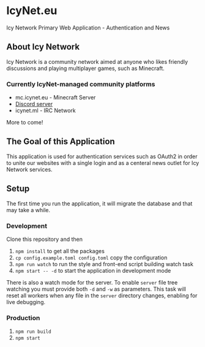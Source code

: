 # IcyNet.eu
Icy Network Primary Web Application - Authentication and News

## About Icy Network
Icy Network is a community network aimed at anyone who likes friendly discussions and playing multiplayer games, such as Minecraft.

### Currently IcyNet-managed community platforms
* mc.icynet.eu - Minecraft Server
* [Discord server](https://discord.gg/Xe7MKSx)
* icynet.ml - IRC Network

More to come!

## The Goal of this Application
This application is used for authentication services such as OAuth2 in order to unite our websites with a single login and as a centeral news outlet for Icy Network services.

## Setup
The first time you run the application, it will migrate the database and that may take a while.
### Development
Clone this repository and then

1. `npm install` to get all the packages
2. `cp config.example.toml config.toml` copy the configuration
3. `npm run watch` to run the style and front-end script building watch task
4. `npm start -- -d` to start the application in development mode

There is also a watch mode for the server. To enable `server` file tree watching you must provide both `-d` and `-w` as parameters. This task will reset all workers when any file in the `server` directory changes, enabling for live debugging.

### Production

1. `npm run build`
2. `npm start`
